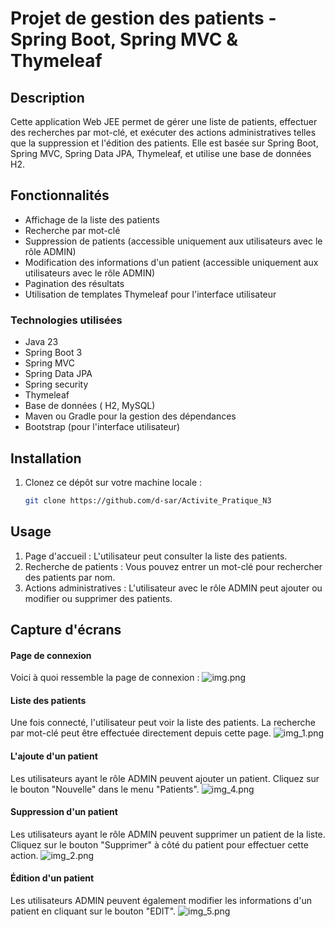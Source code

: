 # Projet de gestion des patients - Spring Boot, Spring MVC & Thymeleaf
## Description

Cette application Web JEE permet de gérer une liste de patients, effectuer des recherches par mot-clé, et exécuter des actions administratives telles que la suppression et l'édition des patients. Elle est basée sur Spring Boot, Spring MVC, Spring Data JPA, Thymeleaf, et utilise une base de données H2.
## Fonctionnalités

- Affichage de la liste des patients
- Recherche par mot-clé
- Suppression de patients (accessible uniquement aux utilisateurs avec le rôle ADMIN)
- Modification des informations d'un patient (accessible uniquement aux utilisateurs avec le rôle ADMIN)
- Pagination des résultats
- Utilisation de templates Thymeleaf pour l'interface utilisateur
  
### Technologies utilisées

- Java 23
- Spring Boot 3
- Spring MVC
- Spring Data JPA
- Spring security
- Thymeleaf
- Base de données ( H2, MySQL)
- Maven ou Gradle pour la gestion des dépendances  
- Bootstrap (pour l'interface utilisateur)

## Installation

1. Clonez ce dépôt sur votre machine locale :
   ```bash
   git clone https://github.com/d-sar/Activite_Pratique_N3
   
## Usage

1. Page d'accueil : L'utilisateur peut consulter la liste des patients.
2. Recherche de patients : Vous pouvez entrer un mot-clé pour rechercher des patients par nom.
3. Actions administratives : L'utilisateur avec le rôle ADMIN peut ajouter ou modifier ou supprimer des patients.

## Capture d'écrans

#### Page de connexion
Voici à quoi ressemble la page de connexion :
![img.png](img.png)
#### Liste des patients
Une fois connecté, l'utilisateur peut voir la liste des patients. La recherche par mot-clé peut être effectuée directement depuis cette page.
![img_1.png](img_1.png)
#### L'ajoute d'un patient
Les utilisateurs ayant le rôle ADMIN peuvent ajouter un patient. Cliquez sur le bouton "Nouvelle" dans le menu "Patients".
![img_4.png](img_4.png)
#### Suppression d'un patient
Les utilisateurs ayant le rôle ADMIN peuvent supprimer un patient de la liste. Cliquez sur le bouton "Supprimer" à côté du patient pour effectuer cette action.
![img_2.png](img_2.png)
#### Édition d'un patient
Les utilisateurs ADMIN peuvent également modifier les informations d'un patient en cliquant sur le bouton "EDIT".
![img_5.png](img_5.png)